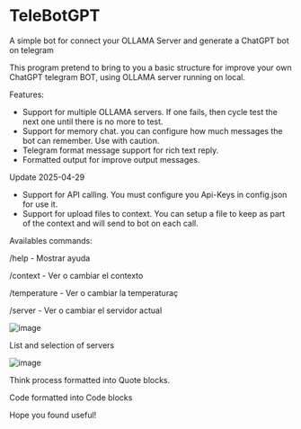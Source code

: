 # TeleBotGPT
A simple bot for connect your OLLAMA Server and generate a ChatGPT bot on telegram

This program pretend to bring to you a basic structure for improve your own ChatGPT telegram BOT, using OLLAMA server running on local.

Features:
- Support for multiple OLLAMA servers. If one fails, then cycle test the next one until there is no more to test.
- Support for memory chat. you can configure how much messages the bot can remember. Use with caution.
- Telegram format message support for rich text reply.
- Formatted output for improve output messages.

Update 2025-04-29
- Support for API calling. You must configure you Api-Keys in config.json for use it.
- Support for upload files to context. You can setup a file to keep as part of the context and will send to bot on each call.

Availables commands:

/help - Mostrar ayuda

/context - Ver o cambiar el contexto

/temperature - Ver o cambiar la temperaturaç

/server - Ver o cambiar el servidor actual

![image](https://github.com/user-attachments/assets/8eeaeec3-a508-4bbf-9f53-0498946ccf7c)

List and selection of servers


![image](https://github.com/user-attachments/assets/008f1c2e-f314-4463-91a2-93a88cc7956a)

Think process formatted into Quote blocks.

Code formatted into Code blocks



Hope you found useful!
